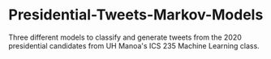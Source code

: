 # Presidential-Tweets-Markov-Models
Three different models to classify and generate tweets from the 2020 presidential candidates from UH Manoa's ICS 235 Machine Learning class.
